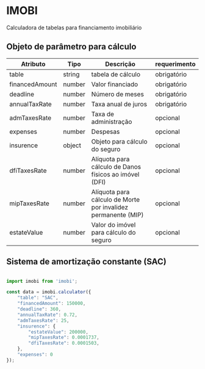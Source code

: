# IMOBI

Calculadora de tabelas para financiamento imobiliário

## Objeto de parâmetro para cálculo

| Atributo       | Tipo   | Descrição                                                     | requerimento |
|----------------|--------|---------------------------------------------------------------|--------------|
| table          | string | tabela de cálculo                                             | obrigatório  |
| financedAmount | number | Valor financiado                                              | obrigatório  |
| deadline       | number | Número de meses                                               | obrigatório  |
| annualTaxRate  | number | Taxa anual de juros                                           | obrigatório  |
| admTaxesRate   | number | Taxa de administração                                         | opcional     |
| expenses       | number | Despesas                                                      | opcional     |
| insurence      | object | Objeto para cálculo do seguro                                 | opcional     |
| dfiTaxesRate   | number | Alíquota para cálculo de Danos físicos ao imóvel (DFI)        | opcional     |
| mipTaxesRate   | number | Alíquota para cálculo de Morte por invalidez permanente (MIP) | opcional     |
| estateValue    | number | Valor do imóvel para cálculo do seguro                        | opcional     |

## Sistema de amortização constante (SAC)

```js

import imobi from 'imobi';

const data = imobi.calculator({
    "table": "SAC",
    "financedAmount": 150000,
    "deadline": 360,
    "annualTaxRate": 0.72,
    "admTaxesRate": 25,
    "insurence": {
        "estateValue": 200000,
        "mipTaxesRate": 0.0001737,
        "dfiTaxesRate": 0.0001503,
    },
    "expenses": 0
});

```

